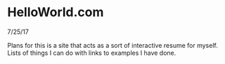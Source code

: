 # HelloWorld.com
7/25/17

Plans for this is a site that acts as a sort of 
interactive resume for myself. Lists of things I can do
with links to examples I have done. 